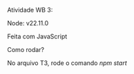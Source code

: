 Atividade WB 3:

Node: v22.11.0

Feita com JavaScript

Como rodar? 

No arquivo T3, rode o comando *npm start*
